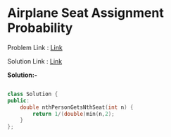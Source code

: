 # Airplane Seat Assignment Probability

Problem Link : [Link](https://leetcode.com/problems/airplane-seat-assignment-probability/description/)

Solution Link : [Link](https://leetcode.com/problems/airplane-seat-assignment-probability/submissions/871899587/)

**Solution:-**
```C++

class Solution {
public:
    double nthPersonGetsNthSeat(int n) {
        return 1/(double)min(n,2);
    }
};


```
